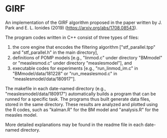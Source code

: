 # GIRF
An implementation of the GIRF algorithm proposed in the paper written by J. Park and E. L. Ionides (2019) (https://arxiv.org/abs/1708.08543).

The program codes written in C++ consist of three types of files: 
1) the core engine that encodes the filtering algorithm ["stf_parallel.tpp" and "stf_parallel.h" in the main directory], 
2) definitions of POMP models [e.g., "linmod.c" under directory "BMmodel" or "measlesmod.c" under directory "measlesmodel"], and
3) executable codes for experiments [e.g., "run_linmod_im.c" in "BMmodel/data/181228" or "run_measlesmod.c" in "measlesmodel/data/180917"].

The makefile in each date-named directory (e.g., "measlesmodel/data/180917") automatically builds a program that can be runned for a specific task. The programs thus built generate data files, stored in the same directory. These results are analyzed and plotted using the R codes, such as "kalman.R" for the BM model and "analysis.R" for the measles model.

More detailed explanations may be found in the readme file in each date-named directory.
